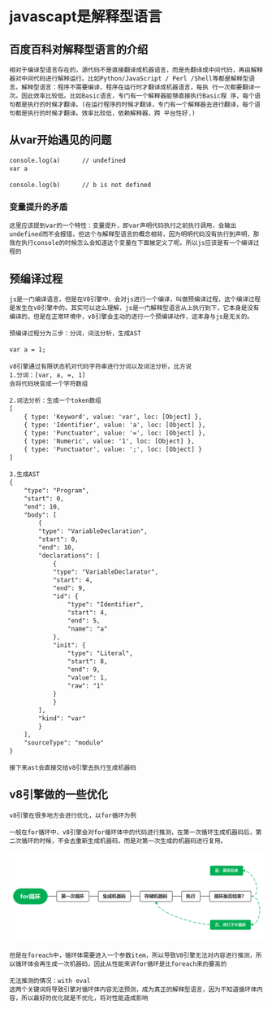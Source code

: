 # javascapt是解释型语言

## 百度百科对解释型语言的介绍
    
    相对于编译型语言存在的，源代码不是直接翻译成机器语言，而是先翻译成中间代码，再由解释器对中间代码进行解释运行。比如Python/JavaScript / Perl /Shell等都是解释型语言。解释型语言：程序不需要编译，程序在运行时才翻译成机器语言，每执 行一次都要翻译一次。因此效率比较低。比如Basic语言，专门有一个解释器能够直接执行Basic程 序，每个语句都是执行的时候才翻译。(在运行程序的时候才翻译，专门有一个解释器去进行翻译，每个语句都是执行的时候才翻译。效率比较低，依赖解释器，跨 平台性好.)

## 从var开始遇见的问题

    console.log(a)      // undefined
    var a

    console.log(b)      // b is not defined
    
### 变量提升的矛盾

    这里应该提到var的一个特性：变量提升，即var声明代码执行之前执行调用，会输出undefined而不会报错，但这个与解释型语言的概念相背，因为明明代码没有执行到声明，那我在执行console的时候怎么会知道这个变量在下面被定义了呢。所以js应该是有一个编译过程的

## 预编译过程

    js是一门编译语言，但是在V8引擎中，会对js进行一个编译，叫做预编译过程，这个编译过程是发生在v8引擎中的。其实可以这么理解，js是一门解释型语言从上执行到下，它本身是没有编译的，但是在正常环境中，v8引擎会主动的进行一个预编译动作，这本身与js是无关的。

    预编译过程分为三步：分词，词法分析，生成AST

    var a = 1;

    v8引擎通过有限状态机对代码字符串进行分词以及词法分析，比方说
    1.分词：[var, a, =, 1]
    会将代码块变成一个字符数组

    2.词法分析：生成一个token数组
    [
        { type: 'Keyword', value: 'var', loc: [Object] },
        { type: 'Identifier', value: 'a', loc: [Object] },
        { type: 'Punctuator', value: '=', loc: [Object] },
        { type: 'Numeric', value: '1', loc: [Object] },
        { type: 'Punctuator', value: ';', loc: [Object] }
    ]

    3.生成AST
    {
        "type": "Program",
        "start": 0,
        "end": 10,
        "body": [
            {
            "type": "VariableDeclaration",
            "start": 0,
            "end": 10,
            "declarations": [
                {
                "type": "VariableDeclarator",
                "start": 4,
                "end": 9,
                "id": {
                    "type": "Identifier",
                    "start": 4,
                    "end": 5,
                    "name": "a"
                },
                "init": {
                    "type": "Literal",
                    "start": 8,
                    "end": 9,
                    "value": 1,
                    "raw": "1"
                }
                }
            ],
            "kind": "var"
            }
        ],
        "sourceType": "module"
    }

    接下来ast会直接交给v8引擎去执行生成机器码

## v8引擎做的一些优化

    v8引擎在很多地方会进行优化，以for循环为例

    一般在for循环中，v8引擎会对for循环体中的代码进行推测，在第一次循环生成机器码后，第二次循环的时候，不会去重新生成机器码，而是对第一次生成的机器码进行复用。

![img](./img1.png)

    但是在foreach中，循环体需要进入一个参数item，所以导致V8引擎无法对内容进行推测，所以循环体会再生成一次机器码，因此从性能来讲for循环是比foreach来的要高的

    无法推测的情况：with eval
    这两个关键词将导致引擎对循环体内容无法预测，成为真正的解释型语言，因为不知道循环体内容，所以最好的优化就是不优化，将对性能造成影响